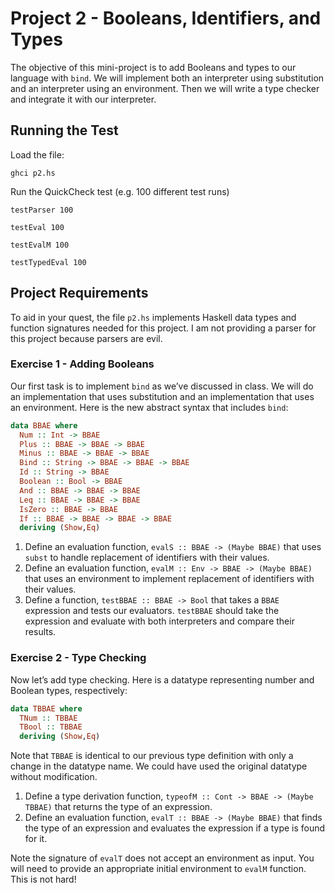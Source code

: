 # Project 2 - Booleans, Identifiers, and Types

The objective of this mini-project is to add Booleans and types to our language with `bind`. We will implement both an interpreter using substitution and an interpreter using an environment. Then we will write a type checker and integrate it with our interpreter.

## Running the Test

Load the file:
```
ghci p2.hs
```

Run the QuickCheck test (e.g. 100 different test runs)
```
testParser 100
```
```
testEval 100
```
```
testEvalM 100
```
```
testTypedEval 100
```

## Project Requirements

To aid in your quest, the file `p2.hs` implements Haskell data types and function signatures needed for this project. I am not providing a parser for this project because parsers are evil.

### Exercise 1 - Adding Booleans
Our first task is to implement `bind` as we’ve discussed in class. We will do an implementation that uses substitution and an implementation that uses an environment. Here is the new abstract syntax that includes `bind`:


```haskell
data BBAE where
  Num :: Int -> BBAE
  Plus :: BBAE -> BBAE -> BBAE
  Minus :: BBAE -> BBAE -> BBAE
  Bind :: String -> BBAE -> BBAE -> BBAE
  Id :: String -> BBAE
  Boolean :: Bool -> BBAE
  And :: BBAE -> BBAE -> BBAE
  Leq :: BBAE -> BBAE -> BBAE
  IsZero :: BBAE -> BBAE
  If :: BBAE -> BBAE -> BBAE -> BBAE
  deriving (Show,Eq)
```

1. Define an evaluation function, `evalS :: BBAE -> (Maybe BBAE)` that uses `subst` to handle replacement of identifiers with their values.
2. Define an evaluation function, `evalM :: Env -> BBAE -> (Maybe BBAE)` that uses an environment to implement replacement of identifiers with their values.
3. Define a function, `testBBAE :: BBAE -> Bool` that takes a `BBAE` expression and tests our evaluators. `testBBAE` should take the expression and evaluate with both interpreters and compare their results.


### Exercise 2 - Type Checking
Now let’s add type checking. Here is a datatype representing number and Boolean types, respectively:

```haskell
data TBBAE where
  TNum :: TBBAE
  TBool :: TBBAE
  deriving (Show,Eq)
```

Note that `TBBAE` is identical to our previous type definition with only a change in the datatype name. We could have used the original datatype without modification.

1. Define a type derivation function, `typeofM :: Cont -> BBAE -> (Maybe TBBAE)` that returns the type of an expression.
2. Define an evaluation function, `evalT :: BBAE -> (Maybe BBAE)` that finds the type of an expression and evaluates the expression if a type is found for it.

Note the signature of `evalT` does not accept an environment as input. You will need to provide an appropriate initial environment to `evalM` function. This is not hard!

